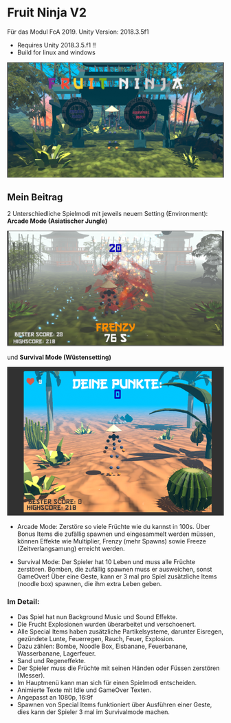 # Fruit Ninja V2

Für das Modul FcA 2019. Unity Version: 2018.3.5f1

* Requires Unity 2018.3.5.f1 !!
* Build for linux and windows

<img src="markdown/screenshot3.png" width="700">

## Mein Beitrag

2 Unterschiedliche Spielmodi mit jeweils neuem Setting (Environment):
**Arcade Mode (Asiatischer Jungle)**

<img src="markdown/screenshot2.png" width="700">

 und **Survival Mode (Wüstensetting)**
 
<img src="markdown/screenshot.png" width="700">

* Arcade Mode: Zerstöre so viele Früchte wie du kannst in 100s. Über Bonus Items die zufällig spawnen und eingesammelt werden müssen, können Effekte wie Multiplier, Frenzy (mehr Spawns) sowie Freeze (Zeitverlangsamung) erreicht werden.

* Survival Mode: Der Spieler hat 10 Leben und muss alle Früchte zerstören. Bomben, die zufällig spawnen muss er ausweichen, sonst GameOver!
 Über eine Geste, kann er 3 mal pro Spiel zusätzliche Items (noodle box) spawnen, die ihm extra Leben geben.

### Im Detail:

- Das Spiel hat nun Background Music und Sound Effekte.
- Die Frucht Explosionen wurden überarbeitet und verschoenert.
- Alle Special Items haben zusätzliche Partikelsysteme, darunter Eisregen, gezündete Lunte, Feuerregen, Rauch, Feuer, Explosion.
- Dazu zählen: Bombe, Noodle Box, Eisbanane, Feuerbanane, Wasserbanane, Lagerfeuer.
- Sand und Regeneffekte.
- Der Spieler muss die Früchte mit seinen Händen oder Füssen zerstören (Messer).
- Im Hauptmenü kann man sich für einen Spielmodi entscheiden.
- Animierte Texte mit Idle und GameOver Texten.
- Angepasst an 1080p, 16:9f
- Spawnen von Special Items funktioniert über Ausführen einer Geste, dies kann der Spieler 3 mal im Survivalmode machen. 
